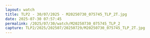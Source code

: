 ```yaml
---
layout: watch
title: TLP2 - 30/07/2025 - M20250730_075745_TLP_2T.jpg
date: 2025-07-30 07:57:45
permalink: /2025/07/30/watch/M20250730_075745_TLP_2
capture: TLP2/2025/202507/20250729/M20250730_075745_TLP_2T.jpg
---
```

